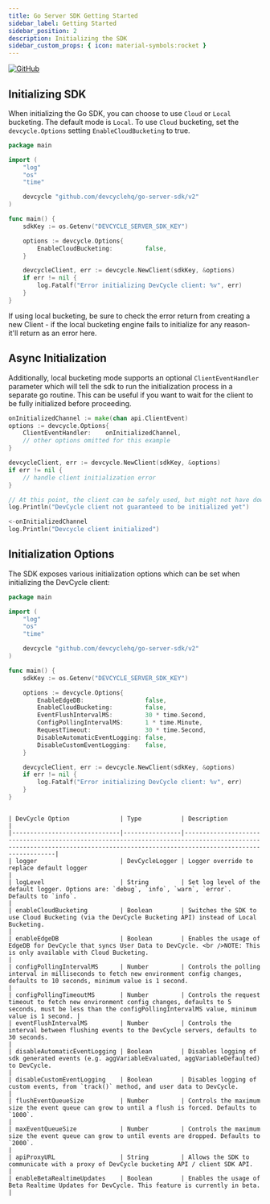 ```yaml
---
title: Go Server SDK Getting Started
sidebar_label: Getting Started
sidebar_position: 2
description: Initializing the SDK
sidebar_custom_props: { icon: material-symbols:rocket }
---
```


[![GitHub](https://img.shields.io/github/stars/devcyclehq/go-server-sdk.svg?style=social&label=Star&maxAge=2592000)](https://github.com/DevCycleHQ/go-server-sdk)

## Initializing SDK

[//]: # (wizard-initialize-start)

When initializing the Go SDK, you can choose to use `Cloud` or `Local` bucketing. The default mode is `Local`.
To use `Cloud` bucketing, set the `devcycle.Options` setting `EnableCloudBucketing` to true.

```go
package main

import (
	"log"
	"os"
	"time"

	devcycle "github.com/devcyclehq/go-server-sdk/v2"
)

func main() {
	sdkKey := os.Getenv("DEVCYCLE_SERVER_SDK_KEY")

	options := devcycle.Options{
		EnableCloudBucketing:         false,
	}

	devcycleClient, err := devcycle.NewClient(sdkKey, &options)
	if err != nil {
		log.Fatalf("Error initializing DevCycle client: %v", err)
	}
}
```
[//]: # (wizard-initialize-end)

If using local bucketing, be sure to check the error return from creating a new Client - if the local bucketing engine fails to
initialize for any reason- it'll return as an error here.

## Async Initialization

Additionally, local bucketing mode supports an optional `ClientEventHandler` parameter which will tell the sdk to run the initialization
process in a separate go routine. This can be useful if you want to wait for the client to be fully initialized before proceeding.

```go
onInitializedChannel := make(chan api.ClientEvent)
options := devcycle.Options{
    ClientEventHandler:    onInitializedChannel,
    // other options omitted for this example
}

devcycleClient, err := devcycle.NewClient(sdkKey, &options)
if err != nil {
    // handle client initialization error
}

// At this point, the client can be safely used, but might not have downloaded configuration yet and will return default values until that completes
log.Println("DevCycle client not guaranteed to be initialized yet")

<-onInitializedChannel
log.Println("Devcycle client initialized")
```

## Initialization Options

The SDK exposes various initialization options which can be set when initializing the DevCycle client:

```go
package main

import (
	"log"
	"os"
	"time"

	devcycle "github.com/devcyclehq/go-server-sdk/v2"
)

func main() {
	sdkKey := os.Getenv("DEVCYCLE_SERVER_SDK_KEY")

	options := devcycle.Options{
		EnableEdgeDB:                 false,
		EnableCloudBucketing:         false,
		EventFlushIntervalMS:         30 * time.Second,
		ConfigPollingIntervalMS:      1 * time.Minute,
		RequestTimeout:               30 * time.Second,
		DisableAutomaticEventLogging: false,
		DisableCustomEventLogging:    false,
	}

	devcycleClient, err := devcycle.NewClient(sdkKey, &options)
	if err != nil {
		log.Fatalf("Error initializing DevCycle client: %v", err)
	}
}
```
```

| DevCycle Option              | Type           | Description                                                                                                                                                                  |
|------------------------------|----------------|------------------------------------------------------------------------------------------------------------------------------------------------------------------------------|
| logger                       | DevCycleLogger | Logger override to replace default logger                                                                                                                                    |
| logLevel                     | String         | Set log level of the default logger. Options are: `debug`, `info`, `warn`, `error`. Defaults to `info`.                                                                      |
| enableCloudBucketing         | Boolean        | Switches the SDK to use Cloud Bucketing (via the DevCycle Bucketing API) instead of Local Bucketing.                                                                         |
| enableEdgeDB                 | Boolean        | Enables the usage of EdgeDB for DevCycle that syncs User Data to DevCycle. <br />NOTE: This is only available with Cloud Bucketing.                                          |
| configPollingIntervalMS      | Number         | Controls the polling interval in milliseconds to fetch new environment config changes, defaults to 10 seconds, minimum value is 1 second.                                    |
| configPollingTimeoutMS       | Number         | Controls the request timeout to fetch new environment config changes, defaults to 5 seconds, must be less than the configPollingIntervalMS value, minimum value is 1 second. |
| eventFlushIntervalMS         | Number         | Controls the interval between flushing events to the DevCycle servers, defaults to 30 seconds.                                                                               |
| disableAutomaticEventLogging | Boolean        | Disables logging of sdk generated events (e.g. aggVariableEvaluated, aggVariableDefaulted) to DevCycle.                                                                      |
| disableCustomEventLogging    | Boolean        | Disables logging of custom events, from `track()` method, and user data to DevCycle.                                                                                         |
| flushEventQueueSize          | Number         | Controls the maximum size the event queue can grow to until a flush is forced. Defaults to `1000`.                                                                           |
| maxEventQueueSize            | Number         | Controls the maximum size the event queue can grow to until events are dropped. Defaults to `2000`.                                                                          |
| apiProxyURL                  | String         | Allows the SDK to communicate with a proxy of DevCycle bucketing API / client SDK API.                                                                                       |
| enableBetaRealtimeUpdates    | Boolean        | Enables the usage of Beta Realtime Updates for DevCycle. This feature is currently in beta.                                                                                  |


